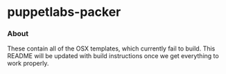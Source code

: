 # puppetlabs-packer

### About

These contain all of the OSX templates, which currently fail to build. This README will be updated with build instructions once we get everything to work properly.
